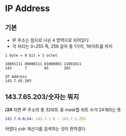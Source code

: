 # IP Address

## 기본
* IP 주소는 점으로 나뉜 4 영역으로 되어있다
* 각 자리는 0~255 즉, 256 글자 중 1가지, 1바이트를 차지

```
1 byte = 8 bit = 1 octet
```

```
10001111 00000111 01000001 11001011
143      7        65       203

IP Address
143.7.65.203
```

## 143.7.65.203/숫자는 뭐지

**/24** 라면 IP 주소의 총 32비트 중 mask할 비트 수가 24개라는 뜻

```yml
143.7.0.0/24: 143.7.1.0 ~ 143.7.1.255
```

어렵다 cidr 계산기를 검색하는 것이 편하겠다